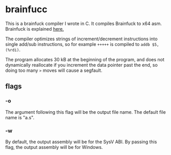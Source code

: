 # brainfucc
This is a brainfuck compiler I wrote in C. It compiles Brainfuck to x64 asm. Brainfuck is explained [here.](http://en.wikipedia.org/wiki/Brainfuck)

The compiler optimizes strings of increment/decrement instructions into single add/sub instructions, so for example ```+++++``` is compiled to ```addb $5, (%rdi)```.

The program allocates 30 kB at the beginning of the program, and does not dynamically reallocate if you increment the data pointer past the end, so doing too many ```>``` moves will cause a segfault.

## flags

### -o
The argument following this flag will be the output file name. The default file name is "a.s".

### -w
By default, the output assembly will be for the SysV ABI. By passing this flag, the output assembly will be for Windows.
